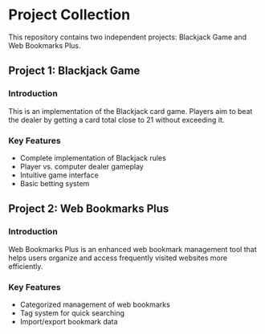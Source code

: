 # Project Collection

This repository contains two independent projects: Blackjack Game and Web Bookmarks Plus.

## Project 1: Blackjack Game

### Introduction
This is an implementation of the Blackjack card game. Players aim to beat the dealer by getting a card total close to 21 without exceeding it.

### Key Features
- Complete implementation of Blackjack rules
- Player vs. computer dealer gameplay
- Intuitive game interface
- Basic betting system


## Project 2: Web Bookmarks Plus

### Introduction
Web Bookmarks Plus is an enhanced web bookmark management tool that helps users organize and access frequently visited websites more efficiently.

### Key Features
- Categorized management of web bookmarks
- Tag system for quick searching
- Import/export bookmark data




